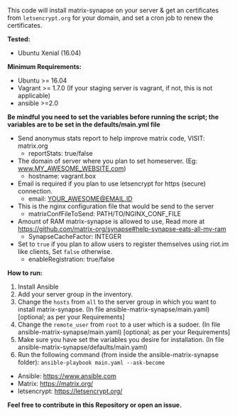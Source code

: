 This code will install matrix-synapse on your server & get an certificates from `letsencrypt.org` for your domain, and set a cron job to renew the certificates.

**Tested:**  
 - Ubuntu Xenial (16.04)

**Minimum Requirements:**
 - Ubuntu >= 16.04
 - Vagrant >= 1.7.0 (If your staging server is vagrant, if not, this is not applicable)
 - ansible >=2.0

**Be mindful you need to set the variables before running the script; the variables are to be set in the defaults/main.yml file**
 - Send anonymus stats report to help improve matrix code, VISIT: matrix.org
     - reportStats: true/false
 - The domain of server where you plan to set homeserver. (Eg: www.MY_AWESOME_WEBSITE.com)
     - hostname: vagrant.box
 - Email is required if you plan to use letsencrypt for https (secure) connection.
     - email: YOUR_AWESOME@EMAIL.ID
 - This is the nginx configuration file that would be send to the server
     - matrixConfFileToSend: PATH/TO/NGINX_CONF_FILE
 - Amount of RAM matrix-synapse is allowed to use, Read more at https://github.com/matrix-org/synapse#help-synapse-eats-all-my-ram
     - SynapseCacheFactor: INTEGER
 - Set to `true` if you plan to allow users to register themselves using riot.im like clients, Set `false` otherwise.
     - enableRegistration: true/false

**How to run:**
  1. Install Ansible
  2. Add your server group in the inventory.
  3. Change the `hosts` from `all` to the server group in which you want to install matrix-synapse. (In file ansible-matrix-synapse/main.yaml) [optional; as per your Requirements]
  4. Change the `remote_user` from `root` to a user which is a sudoer. (In file ansible-matrix-synapse/main.yaml) [optional; as per your Requirements]
  5. Make sure you have set the variables you desire for installation. (In file ansible-matrix-synapse/defaults/main.yaml)
  6. Run the following command (from inside the ansible-matrix-synapse folder): `ansible-playbook main.yaml --ask-become`

- Ansible: https://www.ansible.com
- Matrix: https://matrix.org/
- letsencrypt: https://letsencrypt.org/

**Feel free to contribute in this Repository or open an issue.**
